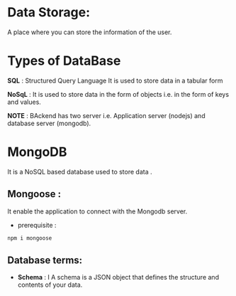 # Data Storage:
 A place where you can store the information of the user.

# Types of DataBase
  **SQL** : Structured Query Language
    It is used to store data in a tabular form 

  **NoSqL** : 
  It is used to store data in the form of objects i.e. in the form of keys and values.
   
 **NOTE** : BAckend has two server i.e. Application server (nodejs) and database server (mongodb).  

# MongoDB
 It is a NoSQL based database used to store data .

## Mongoose :
It enable the application to connect with the Mongodb server.

* prerequisite :
````bash
npm i mongoose
````

## Database terms: 
* **Schema** : I A schema is a JSON object that defines the structure and contents of your data.




